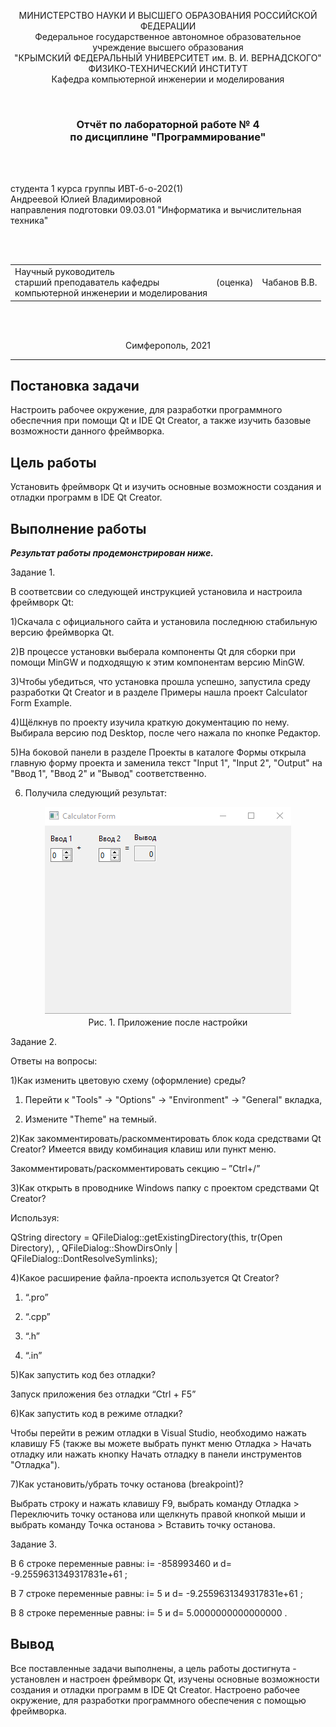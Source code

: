 <p align="center">МИНИСТЕРСТВО НАУКИ  И ВЫСШЕГО ОБРАЗОВАНИЯ РОССИЙСКОЙ ФЕДЕРАЦИИ<br>
Федеральное государственное автономное образовательное учреждение высшего образования<br>
"КРЫМСКИЙ ФЕДЕРАЛЬНЫЙ УНИВЕРСИТЕТ им. В. И. ВЕРНАДСКОГО"<br>
ФИЗИКО-ТЕХНИЧЕСКИЙ ИНСТИТУТ<br>
Кафедра компьютерной инженерии и моделирования</p>
<br>
<h3 align="center">Отчёт по лабораторной работе № 4<br> по дисциплине "Программирование"</h3>
<br><br>
<p>студента 1 курса группы ИВТ-б-о-202(1)<br>
Андреевой Юлией Владимировной<br>
направления подготовки 09.03.01 "Информатика и вычислительная техника"</p>
<br><br>
<table>
<tr><td>Научный руководитель<br> старший преподаватель кафедры<br> компьютерной инженерии и моделирования</td>
<td>(оценка)</td>
<td>Чабанов В.В.</td>
</tr>
</table>
<br><br>
<p align="center">Симферополь, 2021 </p>
<hr>

## Постановка задачи

Настроить рабочее окружение, для разработки программного обеспечния при помощи Qt и IDE Qt Creator, а также изучить базовые возможности данного фреймворка.
## Цель работы
Установить фреймворк Qt и изучить основные возможности создания и отладки программ в IDE Qt Creator.

## Выполнение работы

***Результат работы продемонстрирован ниже.***

Задание 1.

В соответсвии со следующей инструкцией установила и настроила фреймворк Qt:

1)Скачала с официального сайта и установила последнюю стабильную версию фреймворка Qt.

2)В процессе установки выберала компоненты Qt для сборки при помощи MinGW и подходящую к этим компонентам версию MinGW.

3)Чтобы убедиться, что установка прошла успешно, запустила среду разработки Qt Creator и в разделе Примеры нашла проект Calculator Form Example.

4)Щёлкнув по проекту изучила краткую документацию по нему. Выбирала версию под Desktop, после чего нажала по кнопке Редактор.

5)На боковой панели в разделе Проекты в каталоге Формы открыла главную форму проекта и заменила текст "Input 1", "Input 2", "Output" на "Ввод 1", "Ввод 2" и "Вывод" соответственно.

6) Получила следующий результат:

<p align="center">
<img src="Pic/pic1.png"><br> 
Рис. 1. Приложение после настройки
</p>

Задание 2.

Ответы на вопросы:

1)Как изменить цветовую схему (оформление) среды?

1. Перейти к "Tools" -> "Options" -> "Environment" -> "General" вкладка,

2. Измените "Theme" на темный.

2)Как закомментировать/раскомментировать блок кода средствами Qt Creator? Имеется ввиду комбинация клавиш или пункт меню.

Закомментировать/раскомментировать секцию – ”Ctrl+/”

3)Как открыть в проводнике Windows папку с проектом средствами Qt Creator?

Используя:

QString directory = QFileDialog::getExistingDirectory(this, tr(Open Directory), , QFileDialog::ShowDirsOnly | QFileDialog::DontResolveSymlinks);

4)Какое расширение файла-проекта используется Qt Creator? 

1. “.pro” 

2. “.cpp” 

3. “.h” 

4. “.in”

5)Как запустить код без отладки?

Запуск приложения без отладки “Ctrl + F5”

6)Как запустить код в режиме отладки?

Чтобы перейти в режим отладки в Visual Studio, необходимо нажать клавишу F5 (также вы можете выбрать пункт меню Отладка > Начать отладку или нажать кнопку Начать отладку в панели инструментов "Отладка").

7)Как установить/убрать точку останова (breakpoint)?

Выбрать строку и нажать клавишу F9, выбрать команду Отладка > Переключить точку останова или щелкнуть правой кнопкой мыши и выбрать команду Точка останова > Вставить точку останова.

Задание 3.

В 6 строке переменные равны: i= -858993460 и d= -9.2559631349317831е+61 ;

В 7 строке переменные равны: i= 5 и d= -9.2559631349317831е+61 ;

В 8 строке переменные равны: i= 5 и d= 5.0000000000000000 .


## Вывод
Все поставленные задачи выполнены, а цель работы достигнута - установлен и настроен фреймворк Qt, изучены основные возможности создания и отладки программ в IDE Qt Creator. Настроено рабочее окружение, для разработки программного обеспечения с помощью фреймворка.